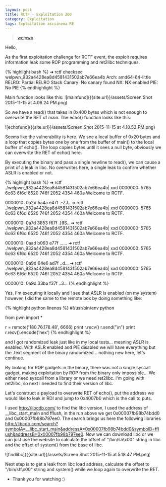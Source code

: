 ```yaml
---
layout: post
title: RCTF - Exploitation 200
category: Exploitation
tags: Exploitation asciinema RE
---
```


> [welpwn]({{site.url}}/assets/welpwn_932a4428ea8d4581431502ab7e66ea4b)

Hello,

As the first exploitation challenge for RCTF event, the exploit requires information leak some ROP programming and ret2libc techniques.

{% highlight bash %}
➜  rctf  checksec welpwn_932a4428ea8d4581431502ab7e66ea4b
    Arch:          amd64-64-little
    RELRO:         Partial RELRO
    Stack Canary:  No canary found
    NX:            NX enabled
    PIE:           No PIE
{% endhighlight %}

Main function looks like this:
![mainfunc]({{site.url}}/assets/Screen Shot 2015-11-15 at 4.09.24 PM.png)

So we have a read() that takes in 0x400 bytes which is not enough to overwrite the RET of main.
The echo() function looks like this:

![echofunc]({{site.url}}/assets/Screen Shot 2015-11-15 at 4.10.52 PM.png)

Seems like the vulnerability is here. We see a local buffer of 0x20 bytes and a loop that copies bytes one by one from the buffer of main() to the local buffer of echo(). The loop copies bytes until it sees a null byte, obviously we can overwrite the RET of echo() here.

By executing the binary and pass a single newline to read(), we can cause a print of a leak in libc. No overwrites here, a single leak to confirm whether ASLR is enabled or not.

{% highlight bash %}
➜  rctf  ./welpwn_932a4428ea8d4581431502ab7e66ea4b| xxd
0000000: 5765 6c63 6f6d 6520 746f 2052 4354 460a  Welcome to RCTF.

0000010: 0a2d 5a4a e47f                           .-ZJ..
➜  rctf  ./welpwn_932a4428ea8d4581431502ab7e66ea4b| xxd
0000000: 5765 6c63 6f6d 6520 746f 2052 4354 460a  Welcome to RCTF.

0000010: 0a7d 3853 f67f                           .}8S..
➜  rctf  ./welpwn_932a4428ea8d4581431502ab7e66ea4b| xxd
0000000: 5765 6c63 6f6d 6520 746f 2052 4354 460a  Welcome to RCTF.

0000010: 0aad b093 e77f                           ......
➜  rctf  ./welpwn_932a4428ea8d4581431502ab7e66ea4b| xxd
0000000: 5765 6c63 6f6d 6520 746f 2052 4354 460a  Welcome to RCTF.

0000010: 0a9d 64e6 ad7f                           ..d...
➜  rctf  ./welpwn_932a4428ea8d4581431502ab7e66ea4b| xxd
0000000: 5765 6c63 6f6d 6520 746f 2052 4354 460a  Welcome to RCTF.

0000010: 0a9d 33ba f37f                           ..3...
{% endhighlight %}

Yes, I'm executing it locally and I see that ASLR is enabled (on my system) however, I did the same to the remote box by doing something like:

{% highlight python linenos %}
#!/usr/bin/env python

from pwn import *

r = remote('180.76.178.48', 6666)
print r.recv()
r.send("\n")
print r.recv().encode('hex')
{% endhighlight %}

and I got randomized leak just like in my local tests... meaning ASLR is enabled. With ASLR enabled and PIE disabled we will have everything but the .text segment of the binary randomized... nothing new here, let's continue.

By looking for ROP gadgets in the binary, there was not a single syscall gadget, making exploitation by ROP from the binary only impossible... We either need syscall from a library or we need ret2libc. I'm going with ret2libc, so next I needed to find their version of libc.

Let's construct a payload to overwrite RET of echo(), put the address we would like to leak in RDI and jump to 0x4007b0 which is the call to puts.

<script type="text/javascript" src="https://asciinema.org/a/30089.js" id="asciicast-30089" async data-speed="2"></script>

I used http://libcdb.com/ to find the libc version, I used the address of __libc_start_main and fflush, in the run above we get 0x00007fb98b74bdd0 and 0x00007fb98b797ee0. The search brings us here the following libraries http://libcdb.com/search?symbolA=__libc_start_main&addressA=0x00007fb98b74bdd0&symbolB=fflush&addressB=0x00007fb98b797ee0. Now we can download libc or we can just use the website to calculate the offset of "/bin/sh\x00" string in libc and the offset of system() from the base of libc.

![findlibc]({{site.url}}/assets/Screen Shot 2015-11-15 at 5.18.47 PM.png)

Next step is to get a leak from libc load address, calculate the offset to "/bin/sh\x00" string and system() while we loop again to overwrite the RET.

<script type="text/javascript" src="https://asciinema.org/a/30094.js" id="asciicast-30094" async></script>

* Thank you for watching :)